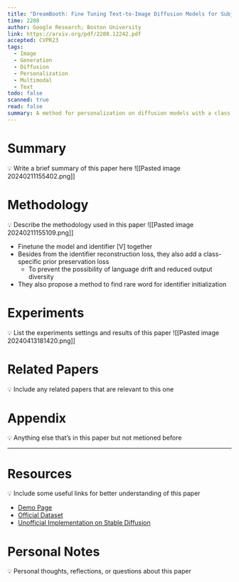 ```yaml
---
title: "DreamBooth: Fine Tuning Text-to-Image Diffusion Models for Subject-Driven Generation"
time: 2208
author: Google Research; Boston University
link: https://arxiv.org/pdf/2208.12242.pdf
accepted: CVPR23
tags:
  - Image
  - Generation
  - Diffusion
  - Personalization
  - Multimodal
  - Text
todo: false
scanned: true
read: false
summary: A method for personalization on diffusion models with a class preservation loss.
---
```

# Summary
💡 Write a brief summary of this paper here
![[Pasted image 20240211155402.png]]

# Methodology
💡 Describe the methodology used in this paper
![[Pasted image 20240211155109.png]]
- Finetune the model and identifier \[V\] together
- Besides from the identifier reconstruction loss, they also add a class-specific prior preservation loss
	- To prevent the possibility of language drift and reduced output diversity
- They also propose a method to find rare word for identifier initialization
# Experiments
💡 List the experiments settings and results of this paper
![[Pasted image 20240413181420.png]]
# Related Papers
💡 Include any related papers that are relevant to this one

# Appendix
💡 Anything else that’s in this paper but not metioned before

---
# Resources
💡 Include some useful links for better understanding of this paper
- [Demo Page](https://dreambooth.github.io/)
- [Official Dataset](https://github.com/google/dreambooth)
- [Unofficial Implementation on Stable Diffusion](https://github.com/XavierXiao/Dreambooth-Stable-Diffusion)

# Personal Notes
💡 Personal thoughts, reflections, or questions about this paper